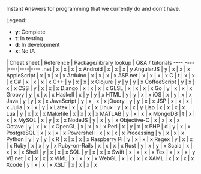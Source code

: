 Instant Answers for programming that we currently do and don't have.

Legend:
* **y**: Complete
* **t**: In testing
* **d**: In development
* **x**: No IA

 | Cheat sheet | Reference | Package/library lookup | Q&A / tutorials
----|----|----|----|----
.net | x | x | x | x
Android | x | x | x | y
AngularJS | y | x | x | x
AppleScript | x | x | x | x
Arduino | x | x | x | x
ASP.net | x | x | x | x
C | t | x | x | x
C# | x | x | x | x
C++ | y | x | x | x
Clojure | y | y | y | x
CoffeeScript | y | x | x | x
CSS | y | x | x | x
Django | x | x | x | x
GLSL | x | x | x | x
Go | y | x | x | x
Groovy | y | x | x | x
Haskell | x | y | y | x
HTML | y | y | x | x
iOS | x | y | x | x
Java | y | y | x | x
JavaScript | y | x | x | x
jQuery | y | y | x | x
JSP | x | x | x | x
Julia | x | x | y | x
Latex | x | y | x | x
Linux | y | x | x | y
Lisp | x | x | x | x
Lua | y | x | x | x
Makefile | x | x | x | x
MATLAB | y | x | x | x
MongoDB | t | x | x | x
MySQL | x | y | x | x
NodeJS | y | x | y | x
Objective-C | x | x | x | x
Octave | y | x | x | x
OpenGL | x | x | x | x
Perl | x | y | x | x
PHP | d | y | x | x
PostgreSQL | x | x | x | x
Powershell | x | x | x | x
Processing | y | x | x | x
Python | y | y | y | x
R | x | x | x | x
Raspberry Pi | y | x | x | x
Regex | y | x | x | x
Ruby | x | x | y | x
Ruby-on-Rails | x | x | x | x
Rust | y | x | y | x
Scala | x | x | x | x
Shell | y | x | x | x
SQL | y | x | x | x
Swift | x | x | x | x
Tex | x | x | x | y
VB.net | x | x | x | x
VIML | x | x | x | x
WebGL | x | x | x | x
XAML | x | x | x | x
Xcode | y | x | x | x
XSLT | x | x | x | x